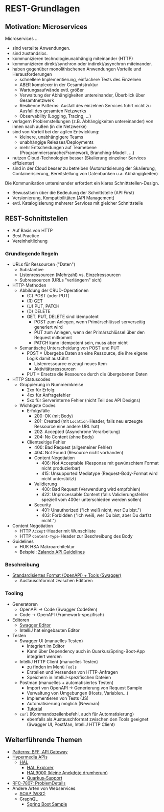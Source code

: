 # REST-Grundlagen

## Motivation: Microservices

Microservices ...
 - sind verteilte Anwendungen.
 - sind zustandslos.
 - kommunizieren technologieunabhängig miteinander (HTTP)
 - kommunizieren direkt/synchron oder indirekt/asynchron miteinander.
 - haben gegenüber monolithischenen Anwendungen Vorteile und Herausforderungen
   - schnellere Implementierung, einfachere Tests des Einzelnen
   - ABER komplexer in der Gesamtstruktur
   - Wartungsaufwände evtl. größer
   - Verwaltung der Abhängigkeiten untereinander, Überblick über Gesamtnetzwerk
   - Resilience Patterns: Ausfall des einzelnen Services führt nicht zu Ausfall des gesamten Netzwerks
   - Observability (Logging, Tracing, ...)
 - verlagern Problemstellungen (z.B. Abhängigkeiten untereinander) von innen nach außen (in die Netzwerke)
 - sind von Vorteil bei der agilen Entwicklung:
   - kleinere, unabhängigere Teams
   - unabhängige Releases/Deployments
   - mehr Entscheidungen auf Teamebene (Programmiersprache/Framework, Branching-Modell, ...)
 - nutzen Cloud-Technologien besser (Skalierung einzelner Services effizienter)
 - sind in der Cloud besser zu betreiben (Automatisierung der Skalierung, Containerisierung, Bereitstellung von Datenbanken u.a. Abhängigkeiten)
 
Die Kommunikation untereinander erfordert ein klares Schnittstellen-Design.
 - Bewusstsein über die Bedeutung der Schnittstelle (API First)
 - Versionierung, Kompatibilitäten (API Management)
 - evtl. Katalogisierung mehrerer Services mit gleicher Schnittstelle

## REST-Schnittstellen

 - Auf Basis von HTTP
 - Best Practice
 - Vereinheitlichung
 
### Grundlegende Regeln

 - URLs für Ressourcen ("Daten")
   - Substantive
   - Listenressourcen (Mehrzahl) vs. Einzelressourcen
   - Subressourcen (URLs "verlängern" sich)
 - HTTP-Methoden
   - Abbildung der CRUD-Operationen
     - (C) POST (oder PUT)
     - (R) GET
     - (U) PUT, PATCH
     - (D) DELETE
     - GET, PUT, DELETE sind idempotent
       - POST zum Anlegen, wenn Primärschlüssel serverseitig generiert wird
       - PUT zum Anlegen, wenn der Primärschlüssel über den Request mitkommt
       - PATCH kann idempotent sein, muss aber nicht
   - Semantische Unterscheidung von POST und PUT
     - POST = Übergebe Daten an eine Ressource, die ihre eigene Logik damit ausführt
       - Listenressource erzeugt neues Item
       - Aktivitätsressourcen
     - PUT = Ersetze die Ressource durch die übergebenen Daten
 - HTTP Statuscodes
   - Gruppierung in Nummernkreise
     - 2xx für Erfolg
     - 4xx für Anfragefehler
     - 5xx für Serverinterne Fehler (nicht Teil des API Designs)
   - Wichtigste Codes
     - Erfolgsfälle
       - 200: OK (mit Body)
       - 201: Created (mit `Location`-Header, falls neu erzeugte Ressource eine andere URL hat)
       - 202: Accepted (Asynchrone Verarbeitung)
       - 204: No Content (ohne Body)
     - Clientseitige Fehler
       - 400: Bad Request (allgemeiner Fehler)
       - 404: Not Found (Resource nicht vorhanden)
       - Content Negotiation
         - 406: Not Acceptable (Response mit gewünschtem Format nicht produzierbar)
         - 415: Unsupported Mediatype (Request-Body-Format wird nicht unterstützt)
       - Validierung
         - 400: Bad Request (Verwendung wird empfohlen)
         - 422: Unprocessable Content (falls Validierungsfehler speziell vom 400er unterschieden werden sollen)
       - Security
         - 401: Unauthorized ("Ich weiß nicht, wer Du bist.")
         - 403: Forbidden ("Ich weiß, wer Du bist, aber Du darfst nicht.")
 - Content Negotiation
   - HTTP `Accept`-Header mit Wunschliste
   - HTTP `Content-Type`-Header zur Beschreibung des Body
- Guidelines
    - HUK HSA Makroarchitektur
    - Beispiel: [Zalando API Guidelines](https://opensource.zalando.com/restful-api-guidelines/#)

### Beschreibung

- [Standardisiertes Format (OpenAPI) + Tools (Swagger)](https://swagger.io/docs/specification/about/)
  - Austauschformat zwischen Editoren

### Tooling

- Generatoren
    - OpenAPI -> Code (Swagger CodeGen)
    - Code -> OpenAPI (Framework-spezifisch)
- Editoren
  - [Swagger Editor](https://editor.swagger.io/)
  - IntelliJ hat eingebauten Editor
- Testen
  - Swagger UI (manuelles Testen)
    - Integriert im Editor
    - Kann über Dependency auch in Quarkus/Spring-Boot-App integriert werden
  - IntelliJ HTTP Client (manuelles Testen)
    - zu finden im Menü `Tools`
    - Erstellen und Versenden von HTTP-Anfragen
    - Speichern in IntelliJ-spezifischen Dateien
  - Postman (manuelles + automatisiertes Testen)
    - Import von OpenAPI -> Generierung von Request Sample
    - Verwaltung von Umgebungen (Hosts, Variablen...)
    - Implementieren von Tests (JS)
    - Automatisierung möglich (Newman)
    - [Tutorial](https://www.testautomatisierung.org/rest-api-tests-mit-postman/)
  - `curl` (Kommandozeilenbefehl, auch für Automatisierung)
    - ebenfalls als Austauschformat zwischen den Tools geeignet
      (Swagger UI, PostMan, IntelliJ HTTP Client)

## Weiterführende Themen

- [Patterns: BFF, API Gateway](https://www.manuelkruisz.com/blog/posts/api-gateway-vs-bff)
- [Hypermedia APIs](https://www.mscharhag.com/api-design/hypermedia-rest)
  - [HAL](https://stateless.group/hal_specification.html)
    - [HAL Explorer](https://toedter.github.io/hal-explorer/release/reference-doc/)
    - [HAL9000 (kleine Anekdote drumherum)](https://de.wikipedia.org/wiki/HAL_9000)
    - [Quarkus-Support](https://quarkus.io/guides/resteasy#links)
- [RFC-7807: ProblemDetails](https://www.linkedin.com/pulse/rfc-7807-error-handling-standard-apis-david-rold%C3%A1n-mart%C3%ADnez/)
- Andere Arten von Webservices
  - [SOAP (W3C)](https://www.tutorialspoint.com/soap/soap_examples.htm)
  - [GraphQL](https://blog.logrocket.com/graphql-vs-rest-api-why-you-shouldnt-use-graphql)
    - [Spring Boot Sample](https://github.com/ueberfuhr-trainings/spring-features/blob/main/docs/graphql/index.md)
